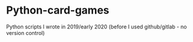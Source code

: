 # Python-card-games
Python scripts I wrote in 2019/early 2020 (before I used github/gitlab - no version control)
